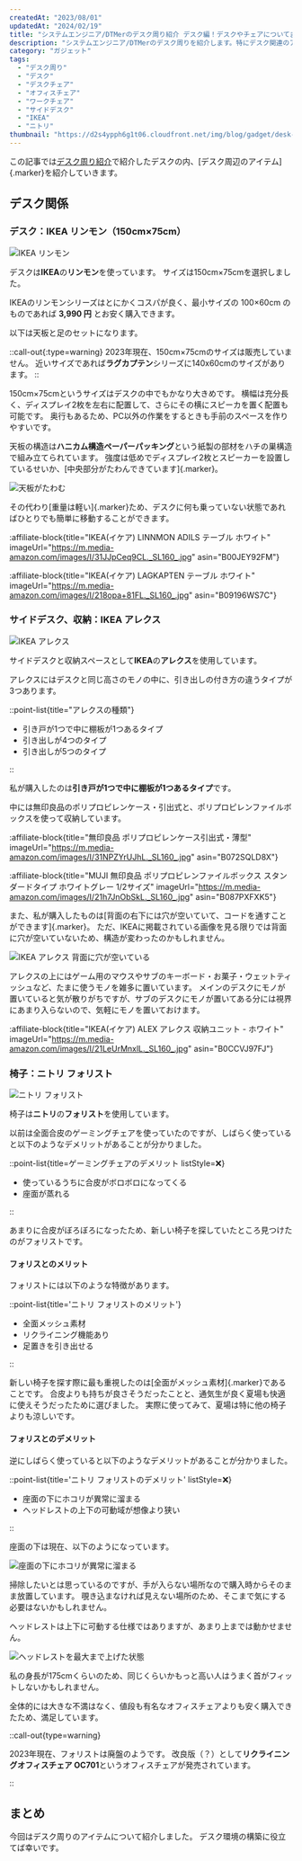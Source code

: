 ```yaml
---
createdAt: "2023/08/01"
updatedAt: "2024/02/19"
title: "システムエンジニア/DTMerのデスク周り紹介 デスク編！デスクやチェアについてまとめてみた"
description: "システムエンジニア/DTMerのデスク周りを紹介します。特にデスク関連のアイテムについて詳しく紹介します。"
category: "ガジェット"
tags:
  - "デスク周り"
  - "デスク"
  - "デスクチェア"
  - "オフィスチェア"
  - "ワークチェア"
  - "サイドデスク"
  - "IKEA"
  - "ニトリ"
thumbnail: "https://d2s4ypph6g1t06.cloudfront.net/img/blog/gadget/desk-tour-desk/linnmon.jpg"
---
```


この記事では[デスク周り紹介](/blog/gadget/desk-tour)で紹介したデスクの内、[デスク周辺のアイテム]{.marker}を紹介していきます。

## デスク関係

### デスク：IKEA リンモン（150cm×75cm）

![IKEA リンモン](https://d2s4ypph6g1t06.cloudfront.net/img/blog/gadget/desk-tour-desk/linnmon.jpg)

デスクは**IKEA**の**リンモン**を使っています。
サイズは150cm×75cmを選択しました。

IKEAのリンモンシリーズはとにかくコスパが良く、最小サイズの 100×60cm のものであれば **3,990 円** とお安く購入できます。

以下は天板と足のセットになります。

::call-out{:type=warning}
2023年現在、150cm×75cmのサイズは販売していません。
近いサイズであれば**ラグカプテン**シリーズに140x60cmのサイズがあります。
::

150cm×75cmというサイズはデスクの中でもかなり大きめです。
横幅は充分長く、ディスプレイ2枚を左右に配置して、さらにその横にスピーカを置く配置も可能です。
奥行もあるため、PC以外の作業をするときも手前のスペースを作りやすいです。

天板の構造は**ハニカム構造ペーパーパッキング**という紙製の部材をハチの巣構造で組み立てられています。
強度は低めでディスプレイ2枚とスピーカーを設置しているせいか、[中央部分がたわんできています]{.marker}。

![天板がたわむ](https://d2s4ypph6g1t06.cloudfront.net/img/blog/gadget/desk-tour-desk/linnmon-distortion.jpg)

その代わり[重量は軽い]{.marker}ため、デスクに何も乗っていない状態であればひとりでも簡単に移動することができます。

:affiliate-block{title="IKEA(イケア) LINNMON ADILS テーブル ホワイト" imageUrl="https://m.media-amazon.com/images/I/31JJpCeq9CL._SL160_.jpg" asin="B00JEY92FM"}

:affiliate-block{title="IKEA(イケア) LAGKAPTEN テーブル ホワイト" imageUrl="https://m.media-amazon.com/images/I/218opa+81FL._SL160_.jpg" asin="B09196WS7C"}

### サイドデスク、収納：IKEA アレクス

![IKEA アレクス](https://d2s4ypph6g1t06.cloudfront.net/img/blog/gadget/desk-tour-desk/alex.jpg)

サイドデスクと収納スペースとして**IKEA**の**アレクス**を使用しています。

<!-- https://www.ikea.com/jp/ja/p/alex-drawer-unit-with-drop-file-storage-white-50542774/ -->

アレクスにはデスクと同じ高さのモノの中に、引き出しの付き方の違うタイプが3つあります。

::point-list{title="アレクスの種類"}

- 引き戸が1つで中に棚板が1つあるタイプ
- 引き出しが4つのタイプ
- 引き出しが5つのタイプ

::

私が購入したのは**引き戸が1つで中に棚板が1つあるタイプ**です。

中には無印良品のポリプロピレンケース・引出式と、ポリプロピレンファイルボックスを使って収納しています。

:affiliate-block{title="無印良品 ポリプロピレンケース引出式・薄型" imageUrl="https://m.media-amazon.com/images/I/31NPZYrUJhL._SL160_.jpg" asin="B072SQLD8X"}

:affiliate-block{title="MUJI 無印良品 ポリプロピレンファイルボックス スタンダードタイプ ホワイトグレー 1/2サイズ" imageUrl="https://m.media-amazon.com/images/I/21h7JnObSkL._SL160_.jpg" asin="B087PXFXK5"}

また、私が購入したものは[背面の右下には穴が空いていて、コードを通すことができます]{.marker}。
ただ、IKEAに掲載されている画像を見る限りでは背面に穴が空いていないため、構造が変わったのかもしれません。

![IKEA アレクス 背面に穴が空いている](https://d2s4ypph6g1t06.cloudfront.net/img/blog/gadget/desk-tour-desk/alex-2.jpg)

アレクスの上にはゲーム用のマウスやサブのキーボード・お菓子・ウェットティッシュなど、たまに使うモノを雑多に置いています。
メインのデスクにモノが置いていると気が散りがちですが、サブのデスクにモノが置いてある分には視界にあまり入らないので、気軽にモノを置いておけます。

:affiliate-block{title="IKEA(イケア) ALEX アレクス 収納ユニット - ホワイト" imageUrl="https://m.media-amazon.com/images/I/21LeUrMnxlL._SL160_.jpg" asin="B0CCVJ97FJ"}

### 椅子：ニトリ フォリスト

![ニトリ フォリスト](https://d2s4ypph6g1t06.cloudfront.net/img/blog/gadget/desk-tour-desk/forist.jpg)

椅子は**ニトリ**の**フォリスト**を使用しています。

以前は全面合皮のゲーミングチェアを使っていたのですが、しばらく使っていると以下のようなデメリットがあることが分かりました。

::point-list{title=ゲーミングチェアのデメリット listStyle=❌}

- 使っているうちに合皮がボロボロになってくる
- 座面が蒸れる

::

あまりに合皮がぼろぼろになったため、新しい椅子を探していたところ見つけたのがフォリストです。

#### フォリスとのメリット

フォリストには以下のような特徴があります。

::point-list{title='ニトリ フォリストのメリット'}

- 全面メッシュ素材
- リクライニング機能あり
- 足置きを引き出せる

::

新しい椅子を探す際に最も重視したのは[全面がメッシュ素材]{.marker}であることです。
合皮よりも持ちが良さそうだったことと、通気生が良く夏場も快適に使えそうだったために選びました。
実際に使ってみて、夏場は特に他の椅子よりも涼しいです。

#### フォリスとのデメリット

逆にしばらく使っていると以下のようなデメリットがあることが分かりました。

::point-list{title='ニトリ フォリストのデメリット' listStyle=❌}

- 座面の下にホコリが異常に溜まる
- ヘッドレストの上下の可動域が想像より狭い

::

座面の下は現在、以下のようになっています。

![座面の下にホコリが異常に溜まる](https://d2s4ypph6g1t06.cloudfront.net/img/blog/gadget/desk-tour-desk/forist-3.jpg)

掃除したいとは思っているのですが、手が入らない場所なので購入時からそのまま放置しています。
覗き込まなければ見えない場所のため、そこまで気にする必要はないかもしれません。

ヘッドレストは上下に可動する仕様ではありますが、あまり上までは動かせません。

![ヘッドレストを最大まで上げた状態](https://d2s4ypph6g1t06.cloudfront.net/img/blog/gadget/desk-tour-desk/forist-2.jpg)

私の身長が175cmくらいのため、同じくらいかもっと高い人はうまく首がフィットしないかもしれません。

全体的には大きな不満はなく、値段も有名なオフィスチェアよりも安く購入できたため、満足しています。

::call-out{type=warning}

2023年現在、フォリストは廃盤のようです。
改良版（？）として**リクライニングオフィスチェア OC701**というオフィスチェアが発売されています。

::

## まとめ

今回はデスク周りのアイテムについて紹介しました。
デスク環境の構築に役立てば幸いです。
